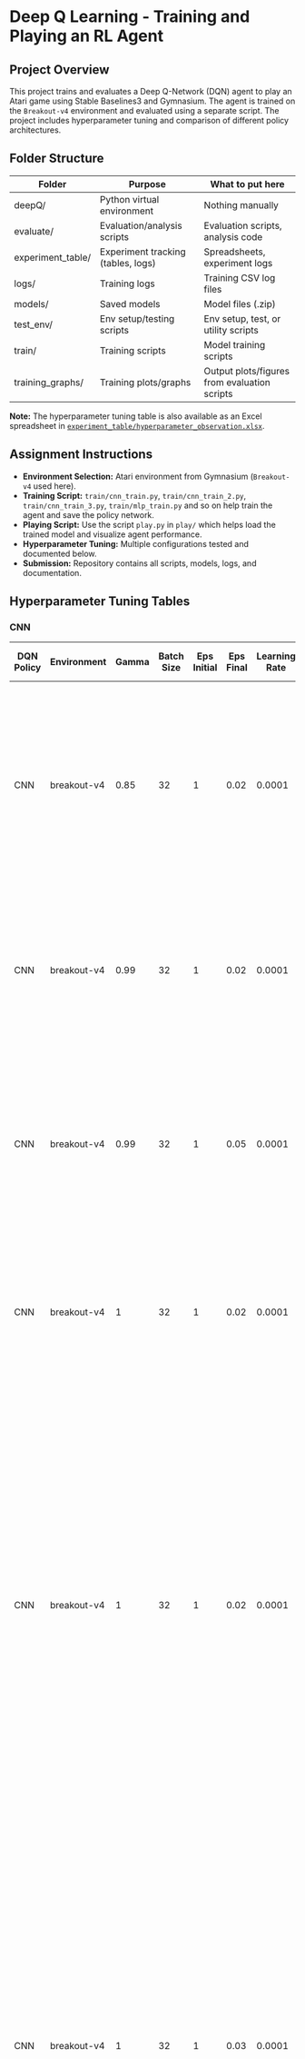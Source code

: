 # Deep Q Learning - Training and Playing an RL Agent

## Project Overview

This project trains and evaluates a Deep Q-Network (DQN) agent to play an Atari game using Stable Baselines3 and Gymnasium. The agent is trained on the `Breakout-v4` environment and evaluated using a separate script. The project includes hyperparameter tuning and comparison of different policy architectures.

## Folder Structure

| Folder             | Purpose                                 | What to put here                              |
|--------------------|-----------------------------------------|-----------------------------------------------|
| deepQ/             | Python virtual environment              | Nothing manually                              |
| evaluate/          | Evaluation/analysis scripts             | Evaluation scripts, analysis code             |
| experiment_table/  | Experiment tracking (tables, logs)      | Spreadsheets, experiment logs                 |
| logs/              | Training logs                           | Training CSV log files                        |
| models/            | Saved models                            | Model files (.zip)                |
| test_env/          | Env setup/testing scripts               | Env setup, test, or utility scripts           |
| train/             | Training scripts                        | Model training scripts                        |
| training_graphs/   | Training plots/graphs                   | Output plots/figures from evaluation scripts  |

**Note:** The hyperparameter tuning table is also available as an Excel spreadsheet in [`experiment_table/hyperparameter_observation.xlsx`](experiment_table/hyperparameter_observation.xlsx).

## Assignment Instructions

- **Environment Selection:** Atari environment from Gymnasium (`Breakout-v4` used here).
- **Training Script:** `train/cnn_train.py`, `train/cnn_train_2.py`, `train/cnn_train_3.py`, `train/mlp_train.py` and so on help train the agent and save the policy network.
- **Playing Script:** Use the script `play.py` in `play/` which helps load the trained model and visualize agent performance.
- **Hyperparameter Tuning:** Multiple configurations tested and documented below.
- **Submission:** Repository contains all scripts, models, logs, and documentation.

## Hyperparameter Tuning Tables

### CNN

| DQN Policy | Environment | Gamma | Batch Size | Eps Initial | Eps Final | Learning Rate | Time Steps | Eps Decay | Buffer Size | Learning Starts | Target Update Interval | Observation |
|------------|-------------|-------|------------|--------------|------------|----------------|-------------|------------|---------------|------------------|--------------------------|-------------|
| CNN        | breakout-v4 | 0.85  | 32         | 1            | 0.02       | 0.0001         | 50000       | 0.1        | 10000         | 10000            | 1000                     | I believe the model is experiencing underfitting, as the mean reward never exceeds 0.7 and remains well below the expected 3–5 range, suggesting it hasn’t fully captured the complexities of Breakout-v4. A spike at 20k timesteps indicates a promising short-term strategy, likely due to low gamma. More training or better exploration might help. |
| CNN        | breakout-v4 | 0.99  | 32         | 1            | 0.02       | 0.0001         | 50000       | 0.1        | 10000         | 10000            | 1000                     | Increasing gamma from 0.85 to 0.99 led to better mean rewards (0.2 to 0.8). The agent showed a steady upward trend, indicating improved long-term planning. Episode lengths also improved gradually (10–15 timesteps), but further training could enhance results. |
| CNN        | breakout-v4 | 0.99  | 32         | 1            | 0.05       | 0.0001         | 50000       | 0.4        | 10000         | 10000            | 1000                     | With gamma=0.99 and slower epsilon decay (0.4), the model showed consistent reward growth from 0.2 to 1.0 without spikes. Episode length rose from 2 to 18, suggesting improved survivability. The agent likely benefits from extended exploration and could improve further with more training. |
| CNN        | breakout-v4 | 1     | 32         | 1            | 0.02       | 0.0001         | 1000000     | 0.1        | 100000        | 50000            | 1000                     | Over 1 million timesteps, the model achieved gradual reward improvement (0.5 to 2.5), showing strong learning behavior due to high gamma and long training. Episode lengths increased to 35, showing better survivability, though still far from optimal. |
| CNN | breakout-v4 | 1 | 32 | 1 | 0.02 | 0.0001 | 1,000,000 | 0.15 | 50,000  | 25,000 | 2,000 | Reducing buffer_size to 50,000, learning_starts to 25,000, and increasing target_update_interval to 2,000—the training shows a familiar three-phase pattern: initial struggle (0-150k timesteps) with rewards around 0.3-0.4, rapid improvement (150k-400k timesteps) climbing to ~2.2, and plateau (400k-1M timesteps) stabilizing around 2.0-2.3. The episode length mirrors this trend, growing from ~10 to 30-35 timesteps. Compared to the previous run, the performance appears nearly identical, suggesting these parameter adjustments had minimal impact on final learning outcomes, with the agent still achieving modest but consistent brick-breaking ability rather than expert-level mastery.|
| CNN | breakout-v4 | 1 | 32 | 1 | 0.03 | 0.0001 | 1,000,000 | 0.14 | 100,000 | 25,000 | 2,000 | Increasing eps_final to 0.03 and adjusting eps_decay to 0.14—the training shows notably different behavior compared to previous runs. The reward plateaus much lower, stabilizing around 1.0-1.3 instead of the previous 2.0-2.3 range, suggesting the increased final exploration (0.03 vs 0.02) may be preventing full exploitation of learned strategies. The episode length similarly caps around 18-22 timesteps compared to the previous 30-35, indicating reduced survival ability. The learning curve shows initial growth until ~500k timesteps but then maintains high variability without clear improvement, suggesting the agent struggles to converge to optimal policies when forced to maintain higher exploration throughout training.                                                                                                                                 |
| CNN | breakout-v4 | 1 | 32 | 1 | 0.03 | 0.0001 | 3,500,000 | 0.14 | 100,000 | 25,000 | 2,000 | With extended training to 3.5 million timesteps using the same configuration as the previous run, the agent shows significant improvement beyond the earlier plateau. The reward progresses through distinct phases: initial learning (0-500k timesteps) reaching ~2.0, continued growth (500k-1.5M timesteps) climbing to ~2.7, and a higher plateau (1.5M-3.5M timesteps) stabilizing around 2.4-2.8 with occasional spikes above 3.0. The episode length follows a similar trajectory, growing from ~10 to a plateau around 35-40 timesteps. This extended training demonstrates that the higher eps_final=0.03 configuration can achieve better performance than previous runs when given sufficient time, suggesting the increased exploration was beneficial for discovering more robust strategies, though it required significantly more timesteps to converge compared to lower exploration settings. |

### MLP

| DQN Policy | Environment | Gamma | Batch Size | Eps Initial | Eps Final | Learning Rate | Time Steps | Eps Decay | Buffer Size | Learning Starts | Target Update Interval | Observation |
|------------|-------------|-------|------------|--------------|------------|----------------|-------------|------------|---------------|------------------|--------------------------|-------------|
| MLP        | breakout-v4 | 0.99  | 64         | 1            | 0.05       | 0.0001         | 500000      | 0.1        | 10000         | 10000            | 1000                     | Rewards rose from 0.4 to 0.72 over 50k timesteps. Episode length improved to 15.26. Learning was stable with occasional fluctuations. Slow epsilon decay and low learning rate enabled effective long-term learning. |
| MLP        | breakout-v4 | 0.95  | 32         | 1            | 0.01       | 0.0005         | 500000      | 0.5        | 10000         | 10000            | 1000                     | Less stable reward growth compared to the previous run. Peaked at 0.51 and ended at 0.47, with shorter episode lengths (~9–13). Faster epsilon decay and high learning rate likely caused early exploitation and noisy updates. |
| MLP        | breakout-v4 | 1     | 64         | 1            | 0.02       | 0.0005         | 100000      | 0.5        | 10000         | 10000            | 1000                     | Reward improved moderately from 0.2 to 0.49, ending at 0.38. Episode length increased to 12.6. While more consistent than other MLP runs, performance was lower than the best run. Gamma=1 encouraged long-term planning but high learning rate limited progress. |
| MLP        | breakout-v4 | 0.99  | 32         | 1            | 0.05       | 0.0001         | 50000       | 0.5        | 100000        | 10000            | 1000                     | Reward started at ~0.29 and ended at 0.46, showing consistent, slow growth. Episode length rose from ~10.5 to 12.4. The smaller batch size and moderate learning rate helped smooth training. Lower peak performance but more stability than other MLP runs. |
| MLP        | breakout-v4 | 0.999  | 32         | 1            | 0.03       | 0.0001         | 1,000,000      | 0.14        | 100,000        | 10000            | 1000                     | Reward improved from ~0.2 to 0.5 with high variability, frequently spiking to 0.6-0.7 before dropping. Episode length remained stable around 10-13 timesteps with similar volatility. The extreme gamma=0.999 caused unstable learning dynamics that prevented convergence despite 1M timesteps of training. |
| MLP        | breakout-v4 | 1 | 32         | 1            | 0.05       | 0.0001         | 3,000,000      | 0.17        | 100,000        | 10000            | 1000                     | Reward improved from ~0.2 to 1.0-1.3 over 3M timesteps, plateauing around 0.8-1.3 after 500k steps. Episode length grew from ~8 to 18-22 timesteps. Extended training with gamma=1.0 achieved better performance than previous MLP runs but maintained high volatility throughout. |



**Note:** The hyperparameter tuning table is also available as an Excel spreadsheet in [`experiment_table/hyperparameter_observation.xlsx`](experiment_table/hyperparameter_observation.xlsx).

## Hyperparameter Tuning Discussion

The table above summarizes the impact of different hyperparameter configurations on agent performance. Increasing `gamma` from 0.85 to 0.99 improved the agent’s ability to focus on long-term rewards, resulting in higher mean rewards and more consistent learning. Adjusting `eps_decay` and training duration also led to smoother reward trends and better paddle control. The best results were achieved with extended training and higher buffer sizes, though further improvements are possible with additional tuning and exploration strategies.

## Group Collaboration and Individual Contributions

- **Task 1: EMMANUEL OBOLO;** Environment setup, initial training with CnnPolicy, baseline hyperparameter tuning, and README/documentation.
- **Task 2: MERVEILLE KANGABIRE;** Training with MlpPolicy, further hyperparameter tuning.
- **Task 3: SHOBI OLA-ADISA;** Play script creation, final fine-tuning, video recording, and policy comparison.

Each member contributed to different aspects of the project, with workload distributed across environment setup, training, evaluation, and documentation. The hyperparameter table and experiment logs reflect collaborative input and ongoing updates.

## Creating a virtual environment inorder for my python dependencies and modules not to clash
```bash
python -m venv deepQ
```

## activate the virtual environment
```bash
deepQ\Scripts\activate.bat
```

## install the dependencies using the requirements.txt file
```bash
pip install -r requirements.txt
```

## Accepting Rom licences
some systems require us to accpet rom licences so we would do that before
so incase it would be needed we would eventually already have it.
```bash
pip install autorom
AutoROM --accept-license
```
4. **Review results:**  
   - Training logs are in [`logs/`](logs)
   - Saved models are in [`models/`](models)
   - Play Atari Game using [`play/play.py`](play)
   - Hyperparameter observations are in [`experiment_table/hyperparameter_observation.xlsx`](experiment_table/hyperparameter_observation.xlsx)

## Policy Comparison

CNNs  outperform MLPs in this Breakout experiment, with 2.4-2.8 average rewards (peak 3.0) compared to MLPs' 0.8-1.3 and 35-40 timesteps versus 18-22, CNNs perform better at playing the breakout game 

This gap in performance most likely results from different architectural designs of the two policies: CNNs use convolutional layers, which have shared weights that can identify patterns anywhere on the screen and naturally detect spatial patterns like the trajectory of the ball, and paddle positions. This ability is especially important when playing Atari allowing the CNN to outperform the MLP policy. Learningspatial relationships may be more difficult with MLPs since they handle each of the 7,056 pixels individually.

MLPs continue to be volatile even after 3M timesteps, whereas CNNs show distinct learning phases and steady convergence. Although the precise mechanisms underlying CNNs' superior performance cannot be accurately decided, these results imply that they are more appropriate for visual tasks like this.

## Video Demonstration

### CNN Demo
![CNN Demo](./demos/CNN.gif)

### MLP Demo
![MLP Demo](./demos/MLP.gif)